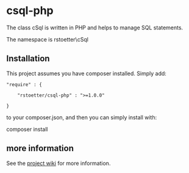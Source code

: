 # csql-php

The class cSql is written in PHP and helps to manage SQL statements. 

The namespace is rstoetter\\cSql

## Installation

This project assumes you have composer installed. Simply add:

    "require" : {

        "rstoetter/csql-php" : ">=1.0.0"

    }

to your composer.json, and then you can simply install with:

composer install

## more information

See the [project wiki](https://github.com/rstoetter/csql-php/wiki) for more information.

